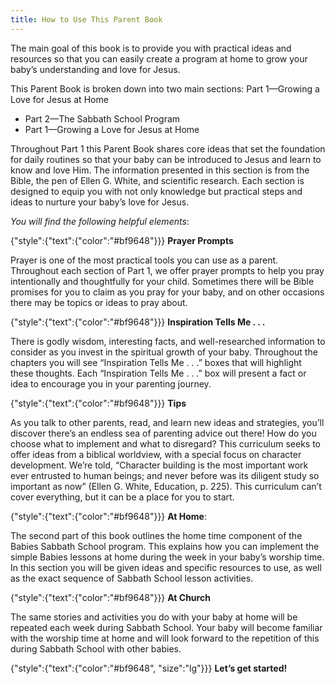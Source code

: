 ```yaml
---
title: How to Use This Parent Book
---
```


The main goal of this book is to provide you with practical ideas and resources so that you can easily create a program at home to grow your baby’s understanding and love for Jesus.

This Parent Book is broken down into two main sections: Part 1—Growing a Love for Jesus at Home

- Part 2—The Sabbath School Program
- Part 1—Growing a Love for Jesus at Home

Throughout Part 1 this Parent Book shares core ideas that set the foundation for daily routines so that your baby can be introduced to Jesus and learn to know and love Him. The information presented in this section is from the Bible, the pen of Ellen G. White, and scientific research. Each section is designed to equip you with not only knowledge but practical steps and ideas to nurture your baby’s love for Jesus.

_You will find the following helpful elements_:

{"style":{"text":{"color":"#bf9648"}}}
**Prayer Prompts**

Prayer is one of the most practical tools you can use as a parent. Throughout each section of Part 1, we offer prayer prompts to help you pray intentionally and thoughtfully for your child. Sometimes there will be Bible promises for you to claim as you pray for your baby, and on other occasions there may be topics or ideas to pray about.

{"style":{"text":{"color":"#bf9648"}}}
**Inspiration Tells Me . . .**

There is godly wisdom, interesting facts, and well-researched information to consider as you invest in the spiritual growth of your baby. Throughout the chapters you will see “Inspiration Tells Me . . .” boxes that will highlight these thoughts. Each “Inspiration Tells Me . . .” box will present a fact or idea to encourage you in your parenting journey.

{"style":{"text":{"color":"#bf9648"}}}
**Tips**

As you talk to other parents, read, and learn new ideas and strategies, you’ll discover there’s an endless sea of parenting advice out there! How do you choose what to implement and what to disregard? This curriculum seeks to offer ideas from a biblical worldview, with a special focus on character development. We’re told, “Character building is the most important work ever entrusted to human beings; and never before was its diligent study so important as now” (Ellen G. White, Education, p. 225). This curriculum can’t cover everything, but it can be a place for you to start.

{"style":{"text":{"color":"#bf9648"}}}
**At Home**:

The second part of this book outlines the home time component of the Babies Sabbath School program. This explains how you can implement the simple Babies lessons at home during the week in your baby’s worship time. In this section you will be given ideas and specific resources to use, as well as the exact sequence of Sabbath School lesson activities.

{"style":{"text":{"color":"#bf9648"}}}
**At Church**

The same stories and activities you do with your baby at home will be repeated each week during Sabbath School. Your baby will become familiar with the worship time at home and will look forward to the repetition of this during Sabbath School with other babies.

{"style":{"text":{"color":"#bf9648", "size":"lg"}}}
**Let’s get started!**